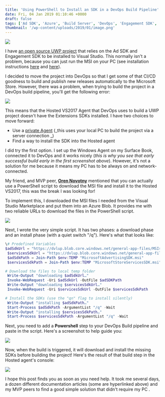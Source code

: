 ```yaml
---
title: 'Using PowerShell to Install an SDK in a DevOps Build Pipeline'
date: Fri, 04 Jan 2019 01:10:46 +0000
draft: false
tags: ['Ad SDK', 'Azure', 'Build Server', 'DevOps', 'Engagement SDK', 'Pipelines', 'PowerShell', 'tutorial', 'tutorial', 'UWP', 'UWP. DevOps', 'VSTS', 'windows 10']
thumbnail: '/wp-content/uploads/2019/01/image.png'
---
```


![](/wp-content/uploads/2019/01/image-4.png)

I have [an open source UWP project](https://github.com/LanceMcCarthy/MvpApi) that relies on the Ad SDK and Engagement SDK to be installed to Visual Studio. This normally isn't a problem, because you can just run the MSI on your PC (see installation instructions [here](https://docs.microsoft.com/en-us/windows/uwp/monetize/microsoft-store-services-sdk) and [here](https://docs.microsoft.com/en-us/windows/uwp/monetize/install-the-microsoft-advertising-libraries)).

I decided to move the project into DevOps so that I get some of that CI/CD goodness to build and publish new releases automatically to the Microsoft Store. However, there was a problem, when trying to build the project in a DevOps build pipeline, you'll get the following error:

![](/wp-content/uploads/2019/01/image.png)

This means that the Hosted VS2017 Agent that DevOps uses to build a UWP project doesn't have the Extensions SDKs installed. I have two choices to move forward:

*   Use a [private Agent](https://docs.microsoft.com/en-us/azure/devops/pipelines/agents/v2-windows?view=vsts) (_this uses your local PC to build the project via a server connection _)
*   Find a way to install the SDK into the Hosted agent

I did try the first option. I set up the Windows Agent on my Surface Book, connected it to DevOps and it works nicely (_this is why you see that early successful build early in the first screenshot above_). However, it's not a solution for me because it means my PC has to be always on and network-connected.

My friend, and MVP peer, **[Oren Novotny](https://twitter.com/onovotny)** mentioned that you can actually use a PowerShell script to download the MSI file and install it to the Hosted VS2017, this was the break I was looking for!

To implement this, I downloaded the MSI files I needed from the Visual Studio Marketplace and put them into an Azure Blob. It provides me with two reliable URLs to download the files in the PowerShell script.

![](/wp-content/uploads/2019/01/image-3.png)

Next, I wrote the very simple script. It has two phases: a download phase and an install phase (with a quiet switch "/q"). Here's what that looks like:

```powershell
\# Predefined Variables
$adSdkUrl = "https://dvlup.blob.core.windows.net/general-app-files/MSIs/MicrosoftAdvertisingSDK.msi"
 $servicesSdkUrl = "https://dvlup.blob.core.windows.net/general-app-files/MSIs/MicrosoftStoreServicesSDK.msi"
 $adSdkPath = Join-Path $env:TEMP "MicrosoftAdvertisingSDK.msi"
 $servicesSdkPath = Join-Path $env:TEMP "MicrosoftStoreServicesSDK.msi"

# Download the files to local temp folder
 Write-Output "downloading $adSdkUrl…"
 Invoke-WebRequest -Uri $adSdkUrl -OutFile $adSDKPath
 Write-Output "downloading $servicesSdkUrl…"
 Invoke-WebRequest -Uri $servicesSdkUrl -OutFile $servicesSdkPath

# Install the SDKs (use the "qn" flag to install silently)
 Write-Output "installing $adSdkPath…"
 Start-Process $adSdkPath -ArgumentList "/q" -Wait
 Write-Output "installing $servicesSdkPath…"
 Start-Process $servicesSdkPath -ArgumentList "/q" -Wait
```

Next, you need to add a **Powershell** step to your DevOps Build pipeline and paste in the script. Here's a screenshot to help guide you:

![](/wp-content/uploads/2019/01/image-1.png)

Now, when the build is triggered, it will download and install the missing SDKs before building the project! Here's the result of that build step in the Hosted agent's console:

![](/wp-content/uploads/2019/01/image-2.png)

I hope this post finds you as soon as you need help. It took me several days, a dozen different documentation articles (some are hyperlinked above) and my MVP peers to find a good simple solution that didn't require my PC .